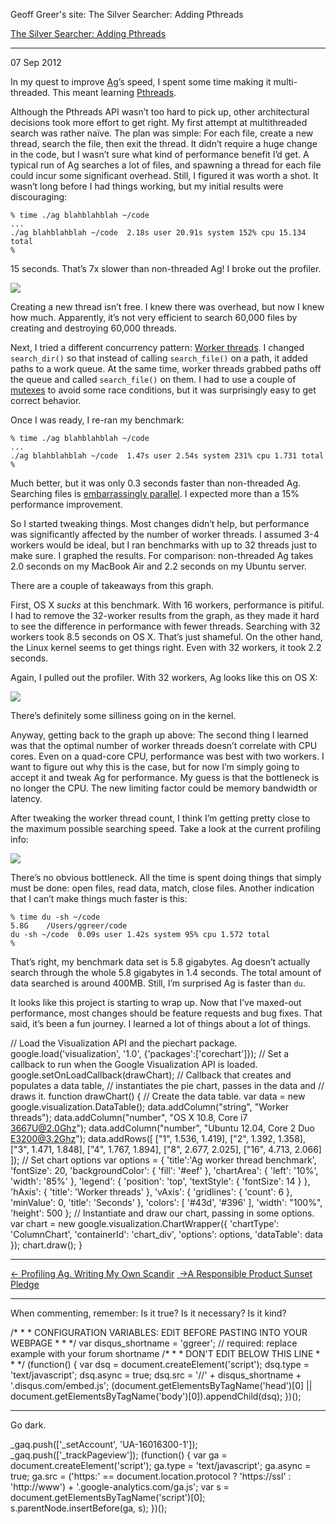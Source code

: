 Geoff Greer's site: The Silver Searcher: Adding Pthreads

[The Silver Searcher: Adding Pthreads](http:Geoff.Greer.fm/2012/09/07/the-silver-searcher-adding-pthreads/)

---

07 Sep 2012

In my quest to improve [Ag](https://github.com/ggreer/the_silver_searcher/)’s speed, I spent some time making it multi-threaded. This meant learning [Pthreads](http://en.wikipedia.org/wiki/POSIX_Threads).

Although the Pthreads API wasn’t too hard to pick up, other architectural decisions took more effort to get right. My first attempt at multithreaded search was rather naïve. The plan was simple: For each file, create a new thread, search the file, then exit the thread. It didn’t require a huge change in the code, but I wasn’t sure what kind of performance benefit I’d get. A typical run of Ag searches a lot of files, and spawning a thread for each file could incur some significant overhead. Still, I figured it was worth a shot. It wasn’t long before I had things working, but my initial results were discouraging:

```text
% time ./ag blahblahblah ~/code
...
./ag blahblahblah ~/code  2.18s user 20.91s system 152% cpu 15.134 total
%
```

15 seconds. That’s 7x slower than non-threaded Ag! I broke out the profiler.

[![](https://geoff.greer.fm/images/ag_profile_thread_per_file.png)](https://geoff.greer.fm/images/ag_profile_thread_per_file.png)

Creating a new thread isn’t free. I knew there was overhead, but now I knew how much. Apparently, it’s not very efficient to search 60,000 files by creating and destroying 60,000 threads.

Next, I tried a different concurrency pattern: [Worker threads](http://en.wikipedia.org/wiki/Thread_pool_pattern). I changed `search_dir()` so that instead of calling `search_file()` on a path, it added paths to a work queue. At the same time, worker threads grabbed paths off the queue and called `search_file()` on them. I had to use a couple of [mutexes](http://en.wikipedia.org/wiki/Lock_%28computer_science%29) to avoid some race conditions, but it was surprisingly easy to get correct behavior.

Once I was ready, I re-ran my benchmark:

```text
% time ./ag blahblahblah ~/code
...
./ag blahblahblah ~/code  1.47s user 2.54s system 231% cpu 1.731 total
%
```

Much better, but it was only 0.3 seconds faster than non-threaded Ag. Searching files is [embarrassingly parallel](http://en.wikipedia.org/wiki/Embarrassingly_parallel). I expected more than a 15% performance improvement.

So I started tweaking things. Most changes didn’t help, but performance was significantly affected by the number of worker threads. I assumed 3-4 workers would be ideal, but I ran benchmarks with up to 32 threads just to make sure. I graphed the results. For comparison: non-threaded Ag takes 2.0 seconds on my MacBook Air and 2.2 seconds on my Ubuntu server.

There are a couple of takeaways from this graph.

First, OS X _sucks_ at this benchmark. With 16 workers, performance is pitiful. I had to remove the 32-worker results from the graph, as they made it hard to see the difference in performance with fewer threads. Searching with 32 workers took 8.5 seconds on OS X. That’s just shameful. On the other hand, the Linux kernel seems to get things right. Even with 32 workers, it took 2.2 seconds.

Again, I pulled out the profiler. With 32 workers, Ag looks like this on OS X:

[![](https://geoff.greer.fm/images/ag_profile_os_x_32_threads.png)](https://geoff.greer.fm/images/ag_profile_os_x_32_threads.png)

There’s definitely some silliness going on in the kernel.

Anyway, getting back to the graph up above: The second thing I learned was that the optimal number of worker threads doesn’t correlate with CPU cores. Even on a quad-core CPU, performance was best with two workers. I want to figure out why this is the case, but for now I’m simply going to accept it and tweak Ag for performance. My guess is that the bottleneck is no longer the CPU. The new limiting factor could be memory bandwidth or latency.

After tweaking the worker thread count, I think I’m getting pretty close to the maximum possible searching speed. Take a look at the current profiling info:

[![](https://geoff.greer.fm/images/ag_profile_thread_workers.png)](https://geoff.greer.fm/images/ag_profile_thread_workers.png)

There’s no obvious bottleneck. All the time is spent doing things that simply must be done: open files, read data, match, close files. Another indication that I can’t make things much faster is this:

```text
% time du -sh ~/code
5.8G	/Users/ggreer/code
du -sh ~/code  0.09s user 1.42s system 95% cpu 1.572 total
%
```

That’s right, my benchmark data set is 5.8 gigabytes. Ag doesn’t actually search through the whole 5.8 gigabytes in 1.4 seconds. The total amount of data searched is around 400MB. Still, I’m surprised Ag is faster than `du`.

It looks like this project is starting to wrap up. Now that I’ve maxed-out performance, most changes should be feature requests and bug fixes. That said, it’s been a fun journey. I learned a lot of things about a lot of things.

// Load the Visualization API and the piechart package. google.load('visualization', '1.0', {'packages':\['corechart'\]}); // Set a callback to run when the Google Visualization API is loaded. google.setOnLoadCallback(drawChart); // Callback that creates and populates a data table, // instantiates the pie chart, passes in the data and // draws it. function drawChart() { // Create the data table. var data = new google.visualization.DataTable(); data.addColumn("string", "Worker threads"); data.addColumn("number", "OS X 10.8, Core i7 3667U@2.0Ghz"); data.addColumn("number", "Ubuntu 12.04, Core 2 Duo E3200@3.2Ghz"); data.addRows(\[ \["1", 1.536, 1.419\], \["2", 1.392, 1.358\], \["3", 1.471, 1.848\], \["4", 1.767, 1.894\], \["8", 2.677, 2.025\], \["16", 4.713, 2.066\] \]); // Set chart options var options = { 'title':'Ag worker thread benchmark', 'fontSize': 20, 'backgroundColor': { 'fill': '#eef' }, 'chartArea': { 'left': '10%', 'width': '85%' }, 'legend': { 'position': 'top', 'textStyle': { 'fontSize': 14 } }, 'hAxis': { 'title': 'Worker threads' }, 'vAxis': { 'gridlines': { 'count': 6 }, 'minValue': 0, 'title': 'Seconds' }, 'colors': \[ '#43d', '#396' \], 'width': "100%", 'height': 500 }; // Instantiate and draw our chart, passing in some options. var chart = new google.visualization.ChartWrapper({ 'chartType': 'ColumnChart', 'containerId': 'chart_div', 'options': options, 'dataTable': data }); chart.draw(); }

---

[← Profiling Ag. Writing My Own Scandir](http:Geoff.Greer.fm/2012/09/03/profiling-ag-writing-my-own-scandir/) [ →A Responsible Product Sunset Pledge](http:Geoff.Greer.fm/2012/09/19/a-responsible-product-sunset-pledge/)

---

When commenting, remember: Is it true? Is it necessary? Is it kind?

/\* \* \* CONFIGURATION VARIABLES: EDIT BEFORE PASTING INTO YOUR WEBPAGE \* \* \*/ var disqus_shortname = 'ggreer'; // required: replace example with your forum shortname /\* \* \* DON'T EDIT BELOW THIS LINE \* \* \*/ (function() { var dsq = document.createElement('script'); dsq.type = 'text/javascript'; dsq.async = true; dsq.src = '//' + disqus_shortname + '.disqus.com/embed.js'; (document.getElementsByTagName('head')\[0\] || document.getElementsByTagName('body')\[0\]).appendChild(dsq); })();

---

Go dark.

\_gaq.push(\['\_setAccount', 'UA-16016300-1'\]); \_gaq.push(\['\_trackPageview'\]); (function() { var ga = document.createElement('script'); ga.type = 'text/javascript'; ga.async = true; ga.src = ('https:' == document.location.protocol ? 'https://ssl' : 'http://www') + '.google-analytics.com/ga.js'; var s = document.getElementsByTagName('script')\[0\]; s.parentNode.insertBefore(ga, s); })();
